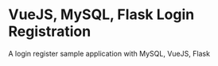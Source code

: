 # VueJS, MySQL, Flask Login Registration
A login register sample application with MySQL, VueJS, Flask
